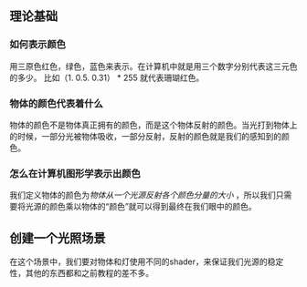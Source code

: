 ## 理论基础
### 如何表示颜色
用三原色红色，绿色，蓝色来表示。在计算机中就是用三个数字分别代表这三元色的多少。
比如（1. 0.5. 0.31） * 255 就代表珊瑚红色。
### 物体的颜色代表着什么
物体的颜色不是物体真正拥有的颜色，而是这个物体反射的颜色。当光打到物体上的时候，一部分光被物体吸收，一部分反射，反射的颜色就是我们的感知到的颜色。
### 怎么在计算机图形学表示出颜色
我们定义物体的颜色为*物体从一个光源反射各个颜色分量的大小* ，所以我们只需要将光源的颜色乘以物体的“颜色”就可以得到最终在我们眼中的颜色。
## 创建一个光照场景
在这个场景中，我们要对物体和灯使用不同的shader，来保证我们光源的稳定性，其他的东西都和之前教程的差不多。